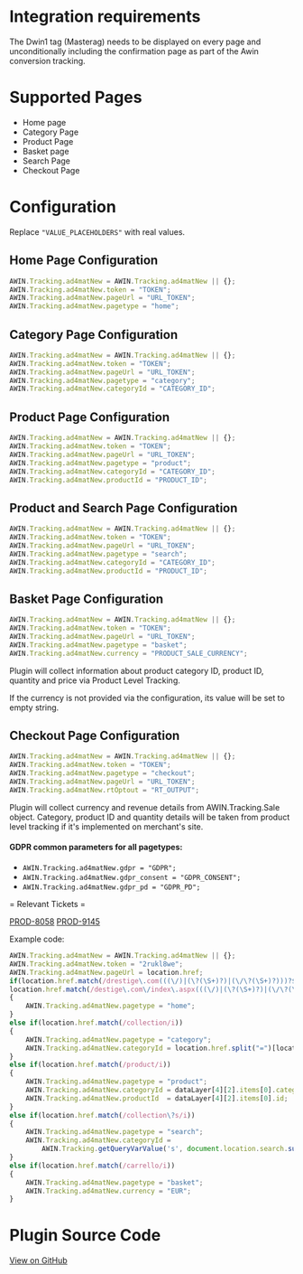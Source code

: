 # Integration requirements

The Dwin1 tag (Masterag) needs to be displayed on every page and
unconditionally including the confirmation page as part of the Awin
conversion tracking.

# Supported Pages

- Home page
- Category Page
- Product Page
- Basket page
- Search Page
- Checkout Page

# Configuration

Replace `"VALUE_PLACEHOLDERS"` with real values.

## Home Page Configuration

``` javascript
AWIN.Tracking.ad4matNew = AWIN.Tracking.ad4matNew || {};
AWIN.Tracking.ad4matNew.token = "TOKEN";
AWIN.Tracking.ad4matNew.pageUrl = "URL_TOKEN";
AWIN.Tracking.ad4matNew.pagetype = "home";
```



## Category Page Configuration

``` javascript
AWIN.Tracking.ad4matNew = AWIN.Tracking.ad4matNew || {};
AWIN.Tracking.ad4matNew.token = "TOKEN";
AWIN.Tracking.ad4matNew.pageUrl = "URL_TOKEN";
AWIN.Tracking.ad4matNew.pagetype = "category";
AWIN.Tracking.ad4matNew.categoryId = "CATEGORY_ID";
```



## Product Page Configuration

``` javascript
AWIN.Tracking.ad4matNew = AWIN.Tracking.ad4matNew || {};
AWIN.Tracking.ad4matNew.token = "TOKEN";
AWIN.Tracking.ad4matNew.pageUrl = "URL_TOKEN";
AWIN.Tracking.ad4matNew.pagetype = "product";
AWIN.Tracking.ad4matNew.categoryId = "CATEGORY_ID";
AWIN.Tracking.ad4matNew.productId = "PRODUCT_ID";
```



## Product and Search Page Configuration

``` javascript
AWIN.Tracking.ad4matNew = AWIN.Tracking.ad4matNew || {};
AWIN.Tracking.ad4matNew.token = "TOKEN";
AWIN.Tracking.ad4matNew.pageUrl = "URL_TOKEN";
AWIN.Tracking.ad4matNew.pagetype = "search";
AWIN.Tracking.ad4matNew.categoryId = "CATEGORY_ID";
AWIN.Tracking.ad4matNew.productId = "PRODUCT_ID";
```



## Basket Page Configuration

``` javascript
AWIN.Tracking.ad4matNew = AWIN.Tracking.ad4matNew || {};
AWIN.Tracking.ad4matNew.token = "TOKEN";
AWIN.Tracking.ad4matNew.pageUrl = "URL_TOKEN";
AWIN.Tracking.ad4matNew.pagetype = "basket";
AWIN.Tracking.ad4matNew.currency = "PRODUCT_SALE_CURRENCY";
```


Plugin will collect information about product category ID, product ID,
quantity and price via Product Level Tracking.

If the currency is not provided via the configuration, its value will be
set to empty string.

## Checkout Page Configuration

``` javascript
AWIN.Tracking.ad4matNew = AWIN.Tracking.ad4matNew || {};
AWIN.Tracking.ad4matNew.token = "TOKEN";
AWIN.Tracking.ad4matNew.pagetype = "checkout";
AWIN.Tracking.ad4matNew.pageUrl = "URL_TOKEN";
AWIN.Tracking.ad4matNew.rtOptout = "RT_OUTPUT";
```


Plugin will collect currency and revenue details from AWIN.Tracking.Sale
object. Category, product ID and quantity details will be taken from
product level tracking if it's implemented on merchant's site.

#### GDPR common parameters for all pagetypes:

- `AWIN.Tracking.ad4matNew.gdpr = "GDPR";`
- `AWIN.Tracking.ad4matNew.gdpr_consent = "GDPR_CONSENT";`
- `AWIN.Tracking.ad4matNew.gdpr_pd = "GDPR_PD";`




= Relevant Tickets =

[PROD-8058](https://jira.awin.com/browse/PROD-8058)
[PROD-9145](https://jira.awin.com/browse/PROD-9145)

Example code:


``` javascript
AWIN.Tracking.ad4matNew = AWIN.Tracking.ad4matNew || {};
AWIN.Tracking.ad4matNew.token = "2rukl8we";
AWIN.Tracking.ad4matNew.pageUrl = location.href;
if(location.href.match(/drestige\.com(((\/)|(\?(\S+)?)|(\/\?(\S+)?)))?$/i) ||
location.href.match(/destige\.com\/index\.aspx(((\/)|(\?(\S+)?)|(\/\?(\S+)?)))?$/i))
{
    AWIN.Tracking.ad4matNew.pagetype = "home";
}
else if(location.href.match(/collection/i))
{
    AWIN.Tracking.ad4matNew.pagetype = "category";
    AWIN.Tracking.ad4matNew.categoryId = location.href.split("=")[location.href.split("=").length-1];
}
else if(location.href.match(/product/i))
{
    AWIN.Tracking.ad4matNew.pagetype = "product";
    AWIN.Tracking.ad4matNew.categoryId = dataLayer[4][2].items[0].category;
    AWIN.Tracking.ad4matNew.productId  = dataLayer[4][2].items[0].id;
}
else if(location.href.match(/collection\?s/i))
{
    AWIN.Tracking.ad4matNew.pagetype = "search";
    AWIN.Tracking.ad4matNew.categoryId =
        AWIN.Tracking.getQueryVarValue('s', document.location.search.substring(1));
}
else if(location.href.match(/carrello/i))
{
    AWIN.Tracking.ad4matNew.pagetype = "basket";
    AWIN.Tracking.ad4matNew.currency = "EUR";
}
```


# Plugin Source Code

[View on
GitHub](https://github.com/awin/tracking-advertiser-mastertag/blob/master/src/plugins/thirdParty/ad4mat_new/plugin.js)